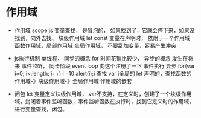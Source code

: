 # 作用域

- 作用域 scope
    js 变量查找， 是冒泡的， 如果找到了，它就会停下来，如果没找到，向外去找、
    块级作用域 let const
    变量在声明时， 依附于一个作用域
    函数作用域，局部作用域
    全局作用域， 不要乱加变量，容易产生冲突

- js执行机制
    单线程，
    同步的概念 for 时间花销比较少，
    异步的概念 发生在将来
    事件监听， 同步阶段
        event loop 向这个注册了一下
    事件执行 异步
        for(var i=0; i<.length; i++) i =10
        alert(i);i 查找 var i全局的
        let 声明的，查找函数的作用域-》块级作用域-》全局作用域 作用域的嵌套

- 闭包
    let 变量定义块级作用域， var不支持，在定义时，创建了一个块级作用域，封闭着事件监听函数，事件监听函数在执行时，找到它定义时的作用域，进行变量查找，闭包。